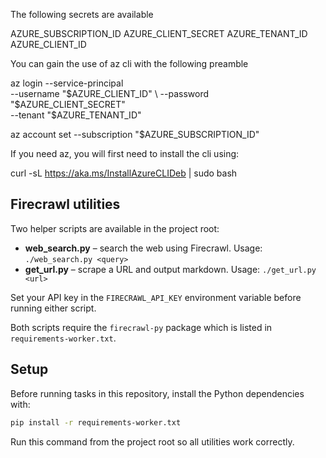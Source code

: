 The following secrets are available

AZURE_SUBSCRIPTION_ID
AZURE_CLIENT_SECRET
AZURE_TENANT_ID
AZURE_CLIENT_ID

You can gain the use of az cli with the following preamble

az login --service-principal \
  --username "$AZURE_CLIENT_ID" \
  --password "$AZURE_CLIENT_SECRET" \
  --tenant "$AZURE_TENANT_ID"

az account set --subscription "$AZURE_SUBSCRIPTION_ID"

If you need az, you will first need to install the cli using:

curl -sL https://aka.ms/InstallAzureCLIDeb | sudo bash

## Firecrawl utilities

Two helper scripts are available in the project root:

* **web_search.py** – search the web using Firecrawl. Usage:
  `./web_search.py <query>`
* **get_url.py** – scrape a URL and output markdown. Usage:
  `./get_url.py <url>`

Set your API key in the ``FIRECRAWL_API_KEY`` environment variable before
running either script.

Both scripts require the `firecrawl-py` package which is listed in
`requirements-worker.txt`.

## Setup

Before running tasks in this repository, install the Python dependencies with:

```bash
pip install -r requirements-worker.txt
```

Run this command from the project root so all utilities work correctly.
